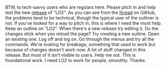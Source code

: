 BTW, to tech-savvy users who are regulars here. Please pitch in and help test the new <a href="http://scripting.com/2020/02/01.html#a174348">release</a> of "LO2". As you can see from the <a href="https://github.com/scripting/Scripting-News/issues/150">thread</a> on GitHub, the problems tend to be technical, though the typical user of the outliner is not. If you've looked for a way to pitch in, this is where I need the most help. Keep an outline on "LO2". When there's a new release try editing it. Do the changes stick when you reload the page? Try creating a new outline. Open an existing one. Log off and log on. Go through the menus and try all the commands. We're looking for breakage, something that used to work but because of changes doesn't work now. A lot of stuff changed in this release. But most of it isn't visible to users. Help me out. This is foundational work. I need LO2 to work for people, smoothly. Thanks.
